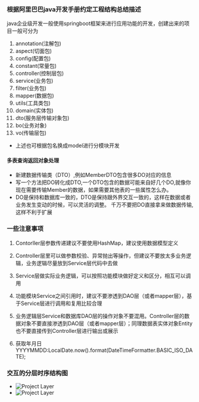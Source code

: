 ### 根据阿里巴巴java开发手册约定工程结构总结描述
java企业级开发一般使用springboot框架来进行应用功能的开发，创建出来的项目一般可分为
1. annotation(注解包)
2. aspect(切面包)
3. config(配置包)
4. constant(常量包)
5. controller(控制层包)
6. service(业务包)
7. filter(业务包)
8. mapper(数据包)
9. utils(工具类包)
10. domain(实体包)
11. dto(服务层传输对象包)
12. bo(业务对象)
13. vo(传输层包)
- 上述也可根据包名换成model进行分模块开发
#### 多表查询返回对象处理
* 新建数据传输类（DTO）,例如MemberDTO包含很多DO对应的信息
* 写一个方法把DO转化成DTO,一个DTO包含的数据可能来自好几个DO,就像你现在需要传输Member的数据，如果需要其他表的一些属性怎么办。
* DO是保持和数据库一致的，DTO是保持跟外界交互一致的，这样在数据或者业务发生变动的时候，可以灵活的调整。
千万不要把DO直接拿来做数据传输,这样不利于扩展
### 一些注意事项
1. Contorller层参数传递建议不要使用HashMap，建议使用数据模型定义

2. Controller层里可以做参数校验、异常抛出等操作，但建议不要放太多业务逻辑，业务逻辑尽量放到Service层代码中去做

3. Service层做实际业务逻辑，可以按照功能模块做好定义和区分，相互可以调用

4. 功能模块Service之间引用时，建议不要渗透到DAO层（或者mapper层），基于Service层进行调用和复用比较合理

5. 业务逻辑层Service和数据库DAO层的操作对象不要混用。Controller层的数据对象不要直接渗透到DAO层（或者mapper层）；同理数据表实体对象Entity也不要直接传到Controller层进行输出或展示

6. 获取年月日YYYYMMDD:LocalDate.now().format(DateTimeFormatter.BASIC_ISO_DATE);
### 交互的分层时序结构图
- ![Project Layer](http://p2.so.qhimgs1.com/bdr/300_115_/t029ebc38d3dc449f52.jpg "App Layer")
- ![Project Layer](http://p0.so.qhimgs1.com/bdr/300_115_/t024dc880eb4dbe5e74.jpg "RPC Layer")

